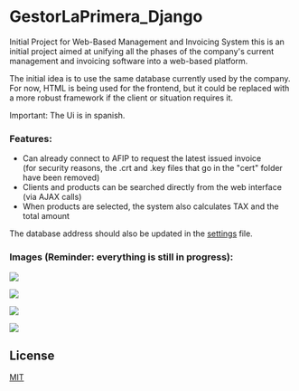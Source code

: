 # GestorLaPrimera_Django

Initial Project for Web-Based Management and Invoicing System this is an initial project aimed at unifying all the phases of the company's current management and invoicing software into a web-based platform.

The initial idea is to use the same database currently used by the company. For now, HTML is being used for the frontend, but it could be replaced with a more robust framework if the client or situation requires it.

Important: The Ui is in spanish.


### Features:
- Can already connect to AFIP to request the latest issued invoice \
(for security reasons, the .crt and .key files that go in the "cert" folder have been removed)
- Clients and products can be searched directly from the web interface (via AJAX calls)
- When products are selected, the system also calculates TAX and the total amount



The database address should also be updated in the <ins>settings</ins> file.


### Images (Reminder: everything is still in progress):

![](https://i.imgur.com/VmQH0fP.png)

![](https://i.imgur.com/dqw5JcV.png)

![](https://i.imgur.com/dFI08xA.png)

![](https://i.imgur.com/2F6BacL.png)

## License
[MIT](https://choosealicense.com/licenses/mit/)